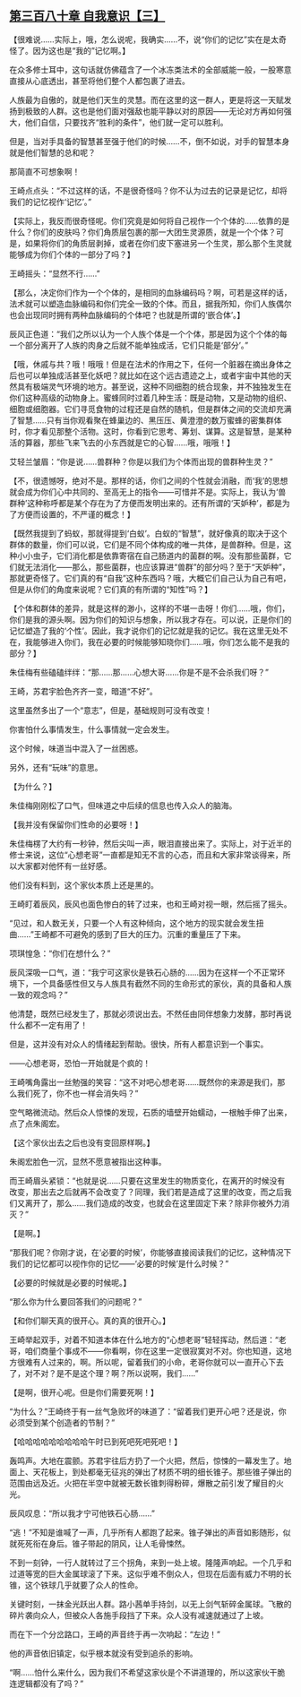 ## [第三百八十章 自我意识【三】](https://www.xxbiquge.com/11_11207/9193060.html)


  【很难说……实际上，哦，怎么说呢，我确实……不，说“你们的记忆”实在是太奇怪了。因为这也是“我的”记忆啊。】

  在众多修士耳中，这句话就仿佛蕴含了一个冰冻类法术的全部威能一般，一股寒意直接从心底透出，甚至将他们整个人都包裹了进去。

  人族最为自傲的，就是他们天生的灵慧。而在这里的这一群人，更是将这一天赋发扬到极致的人群。这也是他们面对强敌也能平静以对的原因——无论对方再如何强大，他们自信，只要找齐“胜利的条件”，他们就一定可以胜利。

  但是，当对手具备的智慧甚至强于他们的时候……不，倒不如说，对手的智慧本身就是他们智慧的总和呢？

  那简直不可想象啊！

  王崎点点头：“不过这样的话，不是很奇怪吗？你不认为过去的记录是记忆，却将我们的记忆视作‘记忆’。”

  【实际上，我反而很奇怪呢。你们究竟是如何将自己视作一个个体的……依靠的是什么？你们的皮肤吗？你们角质层包裹的那一大团生灵源质，就是一个个体？可是，如果将你们的角质层剥掉，或者在你们皮下塞进另一个生灵，那么那个生灵就能够成为你们个体的一部分了吗？】

  王崎摇头：“显然不行……”

  【那么，决定你们作为一个个体的，是相同的血脉编码吗？啊，可若是这样的话，法术就可以塑造血脉编码和你们完全一致的个体。而且，据我所知，你们人族偶尔也会出现同时拥有两种血脉编码的个体吧？也就是所谓的‘嵌合体’。】

  辰风正色道：“我们之所以认为一个人族个体是一个个体，那是因为这个个体的每一个部分离开了人族的肉身之后就不能单独成活，它们只能是‘部分’。”

  【哦，休戚与共？哦！哦哦！但是在法术的作用之下，任何一个脏器在摘出身体之后也可以单独成活甚至化妖吧？就比如在这个远古遗迹之上，或者宇宙中其他的天然具有极端灵气环境的地方。甚至说，这种不同细胞的统合现象，并不独独发生在你们这种高级的动物身上。蜜蜂同时过着几种生活：既是动物，又是动物的组织、细胞或细胞器。它们寻觅食物的过程还是自然的随机，但是群体之间的交流却充满了智慧……只有当你观看聚在蜂巢边的、黑压压、黄澄澄的数万蜜蜂的密集群体时，你才看见那整个活物。这时，你看到它思考、筹划、谋算。这是智慧，是某种活的算器，那些飞来飞去的小东西就是它的心智……哦，哦哦！】

  艾轻兰皱眉：“你是说……兽群种？你是以我们为个体而出现的兽群种生灵？”

  【不，很遗憾呀，绝对不是。那样的话，你们之间的个性就会消融，而‘我’的思想就会成为你们心中共同的、至高无上的指令——可惜并不是。实际上，我认为‘兽群种’这种称呼都是某个存在为了方便而发明出来的。还有所谓的‘天妒种’，都是为了方便而设置的，不严谨的概念！】

  【既然我提到了蚂蚁，那就得提到‘白蚁’。白蚁的“智慧”，就好像真的取决于这个群体的数量，你们可以说，它们是不同个体构成的唯一共体，是兽群种。但是，这种小小虫子，它们消化都是依靠寄宿在自己肠道内的菌群的啊。没有那些菌群，它们就无法消化——那么，那些菌群，也应该算进“兽群”的部分吗？至于“天妒种”，那就更奇怪了。它们真的有“自我”这种东西吗？哦，大概它们自己认为自己有吧，但是从你们的角度来说呢？它们真的有所谓的“知性”吗？】

  【个体和群体的差异，就是这样的渺小，这样的不堪一击呀！你们……哦，你们，你们是我的源头啊。因为你们的知识与想象，所以我才存在。可以说，正是你们的记忆塑造了我的‘个性’。因此，我才说你们的记忆就是我的记忆。我在这里无处不在，我能够进入你们，我在必要的时候能够知晓你们……哦，你们怎么能不是我的部分？】

  朱佳梅有些磕磕绊绊：“那……那……心想大哥……你是不是不会杀我们呀？”

  王崎，苏君宇脸色齐齐一变，暗道“不好”。

  这里虽然多出了一个“意志”，但是，基础规则可没有改变！

  你害怕什么事情发生，什么事情就一定会发生。

  这个时候，味道当中混入了一丝困惑。

  另外，还有“玩味”的意思。

  【为什么？】

  朱佳梅刚刚松了口气，但味道之中后续的信息也传入众人的脑海。

  【我并没有保留你们性命的必要呀！】

  朱佳梅楞了大约有一秒钟，然后尖叫一声，眼泪直接出来了。实际上，对于近半的修士来说，这位“心想老哥”一直都是知无不言的心态，而且和大家非常谈得来，所以大家都对他怀有一丝好感。

  他们没有料到，这个家伙本质上还是黑的。

  王崎盯着辰风，辰风也面色惨白的转了过来，也和王崎对视一眼，然后摇了摇头。

  “见过，和人数无关，只要一个人有这种倾向，这个地方的现实就会发生扭曲……”王崎都不可避免的感到了巨大的压力。沉重的重量压了下来。

  项琪惶急：“你们在想什么？”

  辰风深吸一口气，道：“我宁可这家伙是铁石心肠的……因为在这样一个不正常环境下，一个具备感性但又与人族具有截然不同的生命形式的家伙，真的具备和人族一致的观念吗？”

  他清楚，既然已经发生了，那就必须说出去。不然任由同伴想象力发酵，那时再说什么都不一定有用了！

  但是，这并没有对众人的情绪起到帮助。很快，所有人都意识到一个事实。

  ——心想老哥，恐怕一开始就是个疯的！

  王崎嘴角露出一丝勉强的笑容：“这不对吧心想老哥……既然你的来源是我们，那么我们死了，你不也一样会消失吗？”

  空气略微流动。然后众人惊悚的发现，石质的墙壁开始蠕动，一根触手伸了出来，点了点朱阁宏。

  【这个家伙出去之后也没有变回原样啊。】

  朱阁宏脸色一沉，显然不愿意被指出这种事。

  而王崎眉头紧锁：“也就是说……只要在这里发生的物质变化，在离开的时候没有改变，那出去之后就再不会改变了？同理，我们若是造成了这里的改变，而之后我们又离开了，那么……我们造成的改变，也就会在这里固定下来？除非你被外力消灭？”

  【是啊。】

  “那我们呢？你刚才说，在‘必要的时候’，你能够直接阅读我们的记忆，这种情况下我们的记忆都可以视作你的记忆——‘必要的时候’是什么时候？”

  【必要的时候就是必要的时候呢。】

  “那么你为什么要回答我们的问题呢？”

  【和你们聊天真的很开心。真的真的很开心。】

  王崎举起双手，对着不知道本体在什么地方的“心想老哥”轻轻挥动，然后道：“老哥，咱们商量个事成不——你看啊，你在这里一定很寂寞对不对。你也知道，这地方很难有人过来的，啊。所以呢，留着我们的小命，老哥你就可以一直开心下去了，对不对？是不是这个理？啊？所以说啊，我们……”

  【是啊，很开心呢。但是你们需要死啊！】

  “为什么？”王崎终于有一丝气急败坏的味道了：“留着我们更开心吧？还是说，你必须受到某个创造者的节制？”

  【哈哈哈哈哈哈哈哈哈午时已到死吧死吧死吧！】

  轰鸣声。大地在震颤。苏君宇往后方扔了一个火把，然后，惊悚的一幕发生了。地面上、天花板上，到处都毫无征兆的弹出了材质不明的细长锥子。那些锥子弹出的范围由远及近。火把在半空中就被无数长锥刺得粉碎，爆散之前引发了耀目的火光。

  辰风叹息：“所以我才宁可他铁石心肠……”

  “逃！”不知是谁喊了一声，几乎所有人都跑了起来。锥子弹出的声音如影随形，似就死死衔在身后。锥子带起的阴风，让人毛骨悚然。

  不到一刻钟，一行人就转过了三个拐角，来到一处上坡。隆隆声响起。一个几乎和过道等宽的巨大金属球滚了下来。这似乎难不倒众人，但现在后面有威力不明的长锥，这个铁球几乎就要了众人的性命。

  关键时刻，一抹金光跃出人群。路小茜单手持剑，以无上剑气斩碎金属球。飞散的碎片袭向众人，但被众人各施手段挡了下来。众人没有减速就通过了上坡。

  而在下一个分岔路口，王崎的声音终于再一次响起：“左边！”

  他的声音依旧镇定，似乎根本就没有受到追杀的影响。

  “啊……怕什么来什么，因为我们不希望这家伙是个不讲道理的，所以这家伙干脆连逻辑都没有了吗？”
